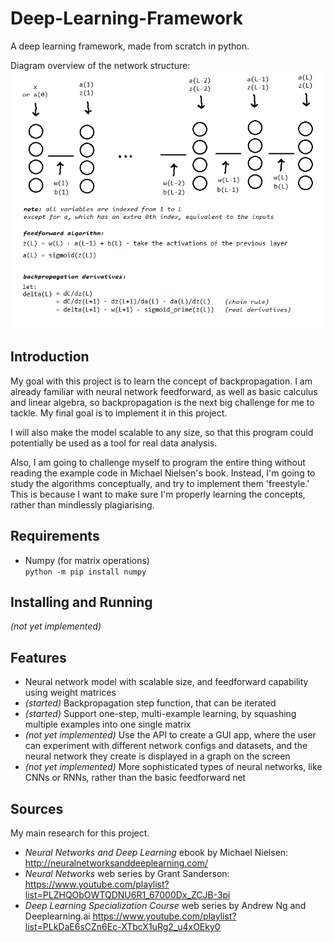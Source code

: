 
# Deep-Learning-Framework
A deep learning framework, made from scratch in python.

Diagram overview of the network structure:
![image](https://github.com/Anthony-Gambale/Deep-Learning-Framework/blob/main/framework/diagram.png)

## Introduction

My goal with this project is to learn the concept of backpropagation. I am already familiar with neural network feedforward, as well as basic calculus and linear algebra, so backpropagation is the next big challenge for me to tackle. My final goal is to implement it in this project.

I will also make the model scalable to any size, so that this program could potentially be used as a tool for real data analysis.

Also, I am going to challenge myself to program the entire thing without reading the example code in Michael Nielsen's book. Instead, I'm going to study the algorithms conceptually, and try to implement them 'freestyle.' This is because I want to make sure I'm properly learning the concepts, rather than mindlessly plagiarising.

## Requirements
 * Numpy (for matrix operations)  
```python -m pip install numpy```

## Installing and Running
*(not yet implemented)*

## Features
 * Neural network model with scalable size, and feedforward capability using weight matrices
 * *(started)* Backpropagation step function, that can be iterated
 * *(started)* Support one-step, multi-example learning, by squashing multiple examples into one single matrix
 * *(not yet implemented)* Use the API to create a GUI app, where the user can experiment with different network configs and datasets, and the neural network they create is displayed in a graph on the screen
 * *(not yet implemented)* More sophisticated types of neural networks, like CNNs or RNNs, rather than the basic feedforward net

## Sources
My main research for this project.
 * *Neural Networks and Deep Learning* ebook by Michael Nielsen:  
http://neuralnetworksanddeeplearning.com/
 * *Neural Networks* web series by Grant Sanderson:  
https://www.youtube.com/playlist?list=PLZHQObOWTQDNU6R1_67000Dx_ZCJB-3pi
 * *Deep Learning Specialization Course* web series by Andrew Ng and Deeplearning.ai
https://www.youtube.com/playlist?list=PLkDaE6sCZn6Ec-XTbcX1uRg2_u4xOEky0
